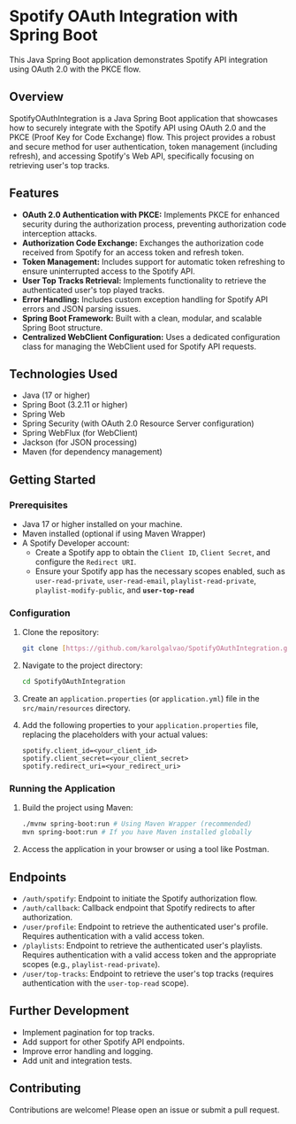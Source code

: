 # Spotify OAuth Integration with Spring Boot

This Java Spring Boot application demonstrates Spotify API integration using OAuth 2.0 with the PKCE flow.

## Overview

SpotifyOAuthIntegration is a Java Spring Boot application that showcases how to securely integrate with the Spotify API using OAuth 2.0 and the PKCE (Proof Key for Code Exchange) flow. This project provides a robust and secure method for user authentication, token management (including refresh), and accessing Spotify's Web API, specifically focusing on retrieving user's top tracks.

## Features

*   **OAuth 2.0 Authentication with PKCE:** Implements PKCE for enhanced security during the authorization process, preventing authorization code interception attacks.
*   **Authorization Code Exchange:** Exchanges the authorization code received from Spotify for an access token and refresh token.
*   **Token Management:** Includes support for automatic token refreshing to ensure uninterrupted access to the Spotify API.
*   **User Top Tracks Retrieval:** Implements functionality to retrieve the authenticated user's top played tracks.
*   **Error Handling:** Includes custom exception handling for Spotify API errors and JSON parsing issues.
*   **Spring Boot Framework:** Built with a clean, modular, and scalable Spring Boot structure.
*   **Centralized WebClient Configuration:** Uses a dedicated configuration class for managing the WebClient used for Spotify API requests.

## Technologies Used

*   Java (17 or higher)
*   Spring Boot (3.2.11 or higher)
*   Spring Web
*   Spring Security (with OAuth 2.0 Resource Server configuration)
*   Spring WebFlux (for WebClient)
*   Jackson (for JSON processing)
*   Maven (for dependency management)

## Getting Started

### Prerequisites

*   Java 17 or higher installed on your machine.
*   Maven installed (optional if using Maven Wrapper)
*   A Spotify Developer account:
    *   Create a Spotify app to obtain the `Client ID`, `Client Secret`, and configure the `Redirect URI`.
    *   Ensure your Spotify app has the necessary scopes enabled, such as `user-read-private`, `user-read-email`, `playlist-read-private`, `playlist-modify-public`, and **`user-top-read`** 

### Configuration

1.  Clone the repository:

    ```bash
    git clone [https://github.com/karolgalvao/SpotifyOAuthIntegration.git](https://github.com/karolgalvao/SpotifyOAuthIntegration.git)
    ```

2.  Navigate to the project directory:

    ```bash
    cd SpotifyOAuthIntegration
    ```

3.  Create an `application.properties` (or `application.yml`) file in the `src/main/resources` directory.

4.  Add the following properties to your `application.properties` file, replacing the placeholders with your actual values:

    ```properties
    spotify.client_id=<your_client_id>
    spotify.client_secret=<your_client_secret>
    spotify.redirect_uri=<your_redirect_uri>
    ```

### Running the Application

1.  Build the project using Maven:

    ```bash
    ./mvnw spring-boot:run # Using Maven Wrapper (recommended)
    mvn spring-boot:run # If you have Maven installed globally
    ```

2.  Access the application in your browser or using a tool like Postman.

## Endpoints

*   `/auth/spotify`: Endpoint to initiate the Spotify authorization flow.
*   `/auth/callback`: Callback endpoint that Spotify redirects to after authorization.
*   `/user/profile`: Endpoint to retrieve the authenticated user's profile. Requires authentication with a valid access token.
*   `/playlists`: Endpoint to retrieve the authenticated user's playlists. Requires authentication with a valid access token and the appropriate scopes (e.g., `playlist-read-private`).
*   `/user/top-tracks`: Endpoint to retrieve the user's top tracks (requires authentication with the `user-top-read` scope).

## Further Development

*   Implement pagination for top tracks.
*   Add support for other Spotify API endpoints.
*   Improve error handling and logging.
*   Add unit and integration tests.

## Contributing

Contributions are welcome! Please open an issue or submit a pull request.
